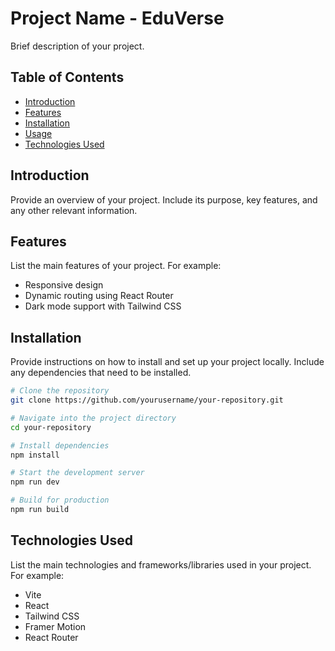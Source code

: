 # Project Name - EduVerse

Brief description of your project.

## Table of Contents

- [Introduction](#introduction)
- [Features](#features)
- [Installation](#installation)
- [Usage](#usage)
- [Technologies Used](#technologies-used)


## Introduction

Provide an overview of your project. Include its purpose, key features, and any other relevant information.

## Features

List the main features of your project. For example:
- Responsive design
- Dynamic routing using React Router
- Dark mode support with Tailwind CSS

## Installation

Provide instructions on how to install and set up your project locally. Include any dependencies that need to be installed.

```bash
# Clone the repository
git clone https://github.com/yourusername/your-repository.git

# Navigate into the project directory
cd your-repository

# Install dependencies
npm install
```

```bash
# Start the development server
npm run dev

# Build for production
npm run build
```

## Technologies Used

List the main technologies and frameworks/libraries used in your project. For example:
- Vite
- React
- Tailwind CSS
- Framer Motion
- React Router

